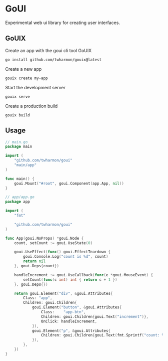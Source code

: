 # GoUI
Experimental web ui library for creating user interfaces.

## GoUIX
Create an app with the goui cli tool GoUIX

```
go install github.com/twharmon/gouix@latest
```

Create a new app
```
gouix create my-app
```

Start the development server
```
gouix serve
```

Create a production build
```
gouix build
```

## Usage
```go
// main.go
package main

import (
	"github.com/twharmon/goui"
	"main/app"
)

func main() {
	goui.Mount("#root", goui.Component(app.App, nil))
}
```


```go
// app/app.go
package app

import (
	"fmt"

	"github.com/twharmon/goui"
)

func App(goui.NoProps) *goui.Node {
	count, setCount := goui.UseState(0)

	goui.UseEffect(func() goui.EffectTeardown {
		goui.Console.Log("count is %d", count)
		return nil
	}, goui.Deps{count})

	handleIncrement := goui.UseCallback(func(e *goui.MouseEvent) {
		setCount(func(c int) int { return c + 1 })
	}, goui.Deps{})

	return goui.Element("div", &goui.Attributes{
		Class: "app",
		Children: goui.Children{
			goui.Element("button", &goui.Attributes{
				Class:    "app-btn",
				Children: goui.Children{goui.Text("increment")},
				OnClick: handleIncrement,
			}),
			goui.Element("p", &goui.Attributes{
				Children: goui.Children{goui.Text(fmt.Sprintf("count: %d", count))},
			}),
		},
	})
}
```
